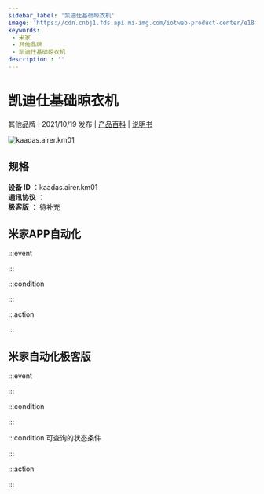 ```yaml
---
sidebar_label: '凯迪仕基础晾衣机'
image: 'https://cdn.cnbj1.fds.api.mi-img.com/iotweb-product-center/e18f6745ab8676481c29cbd42d97946d_产品拟物图.png?GalaxyAccessKeyId=AKVGLQWBOVIRQ3XLEW&Expires=9223372036854775807&Signature=PxraQYN82fz9wNY7+XfX7GuqAsY='
keywords: 
 - 米家
 - 其他品牌
 - 凯迪仕基础晾衣机
description : ''
---
```

# 凯迪仕基础晾衣机

其他品牌 | 2021/10/19 发布 | [产品百科](https://home.mi.com/webapp/content/baike/product/index.html?model=kaadas.airer.km01/) | [说明书](https://home.mi.com/views/introduction.html?model=kaadas.airer.km01&region=cn)

![kaadas.airer.km01](https://cdn.cnbj1.fds.api.mi-img.com/iotweb-product-center/e18f6745ab8676481c29cbd42d97946d_产品拟物图.png?GalaxyAccessKeyId=AKVGLQWBOVIRQ3XLEW&Expires=9223372036854775807&Signature=PxraQYN82fz9wNY7+XfX7GuqAsY=)

## 规格  
> 
**设备 ID** ：kaadas.airer.km01  
**通讯协议** ：  
**极客版**  ： 待补充 


## 米家APP自动化  

:::event  

:::

:::condition  

:::

:::action   

:::

## 米家自动化极客版  

:::event  

:::

:::condition  

:::

:::condition 可查询的状态条件  

:::

:::action  

:::

        
